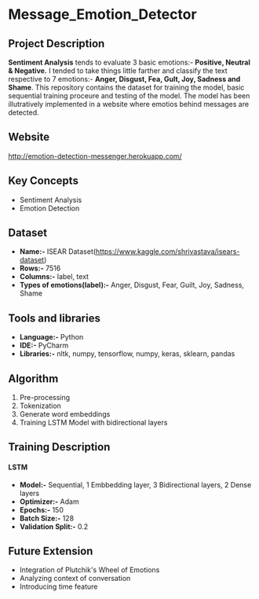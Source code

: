 # Message_Emotion_Detector

## Project Description
**Sentiment Analysis** tends to evaluate 3 basic emotions:- **Positive, Neutral & Negative.** I tended to take things little farther and classify the text respective to 7 emotions:- **Anger, Disgust, Fea, Gult, Joy, Sadness and Shame**. This repository contains the dataset for training the model, basic sequential training proceure and testing of the model. The model has been illutratively implemented in a website where emotios behind messages are detected.

## Website
http://emotion-detection-messenger.herokuapp.com/

## Key Concepts
* Sentiment Analysis
* Emotion Detection

## Dataset
* **Name:-** ISEAR Dataset(https://www.kaggle.com/shrivastava/isears-dataset)
* **Rows:-** 7516
* **Columns:-** label, text
* **Types of emotions(label):-** Anger, Disgust, Fear, Guilt, Joy, Sadness, Shame

## Tools and libraries
* **Language:-** Python
* **IDE:-** PyCharm
* **Libraries:-** nltk, numpy, tensorflow, numpy, keras, sklearn, pandas

## Algorithm
1. Pre-processing
2. Tokenization
3. Generate word embeddings
4. Training LSTM Model with bidirectional layers

## Training Description
#### LSTM 
* **Model:-** Sequential, 1 Embbedding layer, 3 Bidirectional layers, 2 Dense layers
* **Optimizer:-** Adam
* **Epochs:-** 150
* **Batch Size:-** 128
* **Validation Split:-** 0.2

## Future Extension
* Integration of Plutchik's Wheel of Emotions
* Analyzing context of conversation
* Introducing time feature

